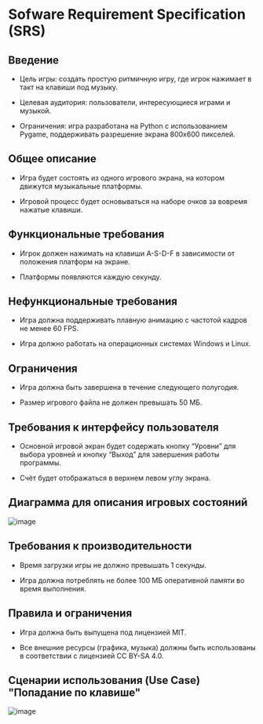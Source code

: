 # Sofware Requirement Specification (SRS)

## Введение

- Цель игры: создать простую ритмичную игру, где игрок нажимает в такт на клавиши под музыку.

- Целевая аудитория: пользователи, интересующиеся играми и музыкой.

- Ограничения: игра разработана на Python с использованием Pygame, поддерживать разрешение экрана 800x600 пикселей.

## Общее описание

- Игра будет состоять из одного игрового экрана, на котором движутся музыкальные платформы.

- Игровой процесс будет основываться на наборе очков за вовремя нажатые клавиши.

## Функциональные требования

- Игрок должен нажимать на клавиши A-S-D-F в зависимости от положения платформ на экране.

- Платформы появляются каждую секунду.

## Нефункциональные требования
  
- Игра должна поддерживать плавную анимацию с частотой кадров не менее 60 FPS.

- Игра должно работать на операционных системах Windows и Linux.

## Ограничения

- Игра должна быть завершена в течение следующего полугодия.

- Размер игрового файла не должен превышать 50 МБ.

## Требования к интерфейсу пользователя

- Основной игровой экран будет содержать кнопку “Уровни” для выбора уровней и кнопку “Выход” для завершения работы программы.

- Счёт будет отображаться в верхнем левом углу экрана.

## Диаграмма для описания игровых состояний

![image](https://github.com/user-attachments/assets/9db51474-2394-48a1-b820-f74e4f5f7c82)

##  Требования к производительности

- Время загрузки игры не должно превышать 1 секунды.

- Игра должна потреблять не более 100 МБ оперативной памяти во время выполнения.

## Правила и ограничения

- Игра должна быть выпущена под лицензией MIT.

- Все внешние ресурсы (графика, музыка) должны быть использованы в соответствии с лицензией CC BY-SA 4.0.

## Сценарии использования (Use Case) "Попадание по клавише"

![image](https://github.com/user-attachments/assets/2558a2ba-7680-4ddb-823a-ceddac2890c8)
